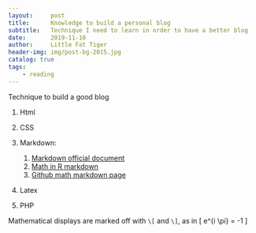 ```yaml
---
layout:     post   				    
title:      Knowledge to build a personal blog 				 
subtitle:   Technique I need to learn in order to have a better blog
date:       2019-11-10 				
author:     Little Fat Tiger					 
header-img: img/post-bg-2015.jpg 	 
catalog: true 						 
tags:								 
    - reading
---
```


Technique to build a good blog

1. Html

2. CSS

3. Markdown:

    1. [Markdown official document](https://www.markdownguide.org/basic-syntax/#images-1)
    2. [Math in R markdown](http://www.stat.cmu.edu/~cshalizi/rmarkdown/#math-in-r-markdown)
    3. [Github math markdown page](https://github.com/cben/mathdown/wiki/math-in-markdown)

4. Latex

5. PHP

Mathematical displays are marked off with `\[` and `\]`, as in
\[
e^{i \pi} = -1
\]
